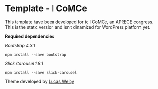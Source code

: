 # Template - I CoMCe

This template have been developed for to I CoMCe, an APRECE congress. This is the static version and isn't dinamized for WordPress platform yet.

**Required dependencies**

*Bootstrap 4.3.1*

```
npm install --save bootstrap
```

*Slick Carousel 1.8.1*

```
npm install --save slick-carousel
```

Theme developed by [Lucas Weiby](https://lucasweiby.github.io)